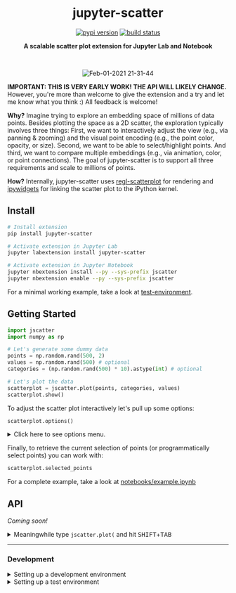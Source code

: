 <h1 align="center">
  jupyter-scatter
</h1>

<div align="center">
  
  [![pypi version](https://img.shields.io/pypi/v/jupyter-scatter.svg?color=1a8cff&style=flat-square)](https://pypi.org/project/jupyter-scatter/)
  [![build status](https://img.shields.io/github/workflow/status/flekschas/jupyter-scatter/Build%20Python%20&%20JavaScript?color=139ce9&style=flat-square)](https://github.com/flekschas/jupyter-scatter/actions?query=workflow%3A%22Build+Python+%26+JavaScript%22)
  
</div>

<div align="center">
  
  **A scalable scatter plot extension for Jupyter Lab and Notebook**
  
</div>

<br/>

<div align="center">
  
  ![Feb-01-2021 21-31-44](https://user-images.githubusercontent.com/932103/106544399-7a717680-64d5-11eb-8d04-288b70807bc0.gif)
  
</div>

**IMPORTANT: THIS IS VERY EARLY WORK! THE API WILL LIKELY CHANGE.** However, you're more than welcome to give the extension and a try and let me know what you think :) All feedback is welcome!

**Why?** Imagine trying to explore an embedding space of millions of data points. Besides plotting the space as a 2D scatter, the exploration typically involves three things: First, we want to interactively adjust the view (e.g., via panning & zooming) and the visual point encoding (e.g., the point color, opacity, or size). Second, we want to be able to select/highlight points. And third, we want to compare multiple embeddings (e.g., via animation, color, or point connections). The goal of jupyter-scatter is to support all three requirements and scale to millions of points.

**How?** Internally, jupyter-scatter uses [regl-scatterplot](https://github.com/flekschas/regl-scatterplot/) for rendering and [ipywidgets](https://github.com/jupyter-widgets/ipywidgets) for linking the scatter plot to the iPython kernel.

## Install

```bash
# Install extension
pip install jupyter-scatter

# Activate extension in Jupyter Lab
jupyter labextension install jupyter-scatter

# Activate extension in Jupyter Notebook
jupyter nbextension install --py --sys-prefix jscatter
jupyter nbextension enable --py --sys-prefix jscatter
```

For a minimal working example, take a look at [test-environment](test-environment).

## Getting Started

```python
import jscatter
import numpy as np

# Let's generate some dummy data
points = np.random.rand(500, 2)
values = np.random.rand(500) # optional
categories = (np.random.rand(500) * 10).astype(int) # optional

# Let's plot the data
scatterplot = jscatter.plot(points, categories, values)
scatterplot.show()
```

To adjust the scatter plot interactively let's pull up some options:

```python
scatterplot.options()
```

<details><summary>Click here to see options menu.</summary>
<p>

![Option UI elements](https://user-images.githubusercontent.com/932103/106693338-3f8a4400-65a4-11eb-9f4f-dd8958375709.png)

</p>
</details>

Finally, to retrieve the current selection of points (or programmatically select points) you can work with:

```python
scatterplot.selected_points
```

For a complete example, take a look at [notebooks/example.ipynb](notebooks/example.ipynb)

## API

_Coming soon!_

<details><summary>Meaningwhile type <code>jscatter.plot(</code> and hit <kbd>SHIFT</kbd>+<kbd>TAB</kbd></summary>
<p>

![Show plot options](https://user-images.githubusercontent.com/932103/106694634-f091de00-65a6-11eb-9540-928e0b6834dd.gif)


</p>
</details>

---

### Development

<details><summary>Setting up a development environment</summary>
<p>

**Requirements:**

- [Conda](https://docs.conda.io/en/latest/) >= 4.8

**Installation:**

```bash
git clone https://github.com/flekschas/jupyter-scatter/ jscatter && cd jscatter
conda env create -f environment.yml && conda activate jscatter
pip install -e .
```

**Enable the Notebook Extension:**

```bash
jupyter nbextension install --py --symlink --sys-prefix jscatter
jupyter nbextension enable --py --sys-prefix jscatter
```

**Enable the Lab Extension:**

```bash
jupyter labextension develop --overwrite jscatter
```

**After Changing Python code:** simply restart the kernel.

**After Changing JavaScript code:** do `cd js && npm run build` and reload the browser tab.

</p>
</details>

<details><summary>Setting up a test environment</summary>
<p>

Go to [test-environment](test-environment) and follow the detailed instructions

</p>
</details>
